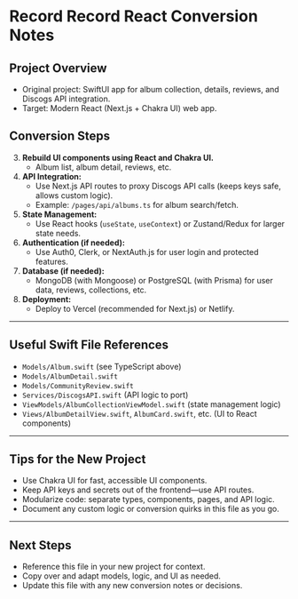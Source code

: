 # Record Record React Conversion Notes

## Project Overview

- Original project: SwiftUI app for album collection, details, reviews, and Discogs API integration.
- Target: Modern React (Next.js + Chakra UI) web app.

## Conversion Steps

3. **Rebuild UI components using React and Chakra UI.**
   - Album list, album detail, reviews, etc.
4. **API Integration:**
   - Use Next.js API routes to proxy Discogs API calls (keeps keys safe, allows custom logic).
   - Example: `/pages/api/albums.ts` for album search/fetch.
5. **State Management:**
   - Use React hooks (`useState`, `useContext`) or Zustand/Redux for larger state needs.
6. **Authentication (if needed):**
   - Use Auth0, Clerk, or NextAuth.js for user login and protected features.
7. **Database (if needed):**
   - MongoDB (with Mongoose) or PostgreSQL (with Prisma) for user data, reviews, collections, etc.
8. **Deployment:**
   - Deploy to Vercel (recommended for Next.js) or Netlify.

---

## Useful Swift File References

- `Models/Album.swift` (see TypeScript above)
- `Models/AlbumDetail.swift`
- `Models/CommunityReview.swift`
- `Services/DiscogsAPI.swift` (API logic to port)
- `ViewModels/AlbumCollectionViewModel.swift` (state management logic)
- `Views/AlbumDetailView.swift`, `AlbumCard.swift`, etc. (UI to React components)

---

## Tips for the New Project

- Use Chakra UI for fast, accessible UI components.
- Keep API keys and secrets out of the frontend—use API routes.
- Modularize code: separate types, components, pages, and API logic.
- Document any custom logic or conversion quirks in this file as you go.

---

## Next Steps

- Reference this file in your new project for context.
- Copy over and adapt models, logic, and UI as needed.
- Update this file with any new conversion notes or decisions.
